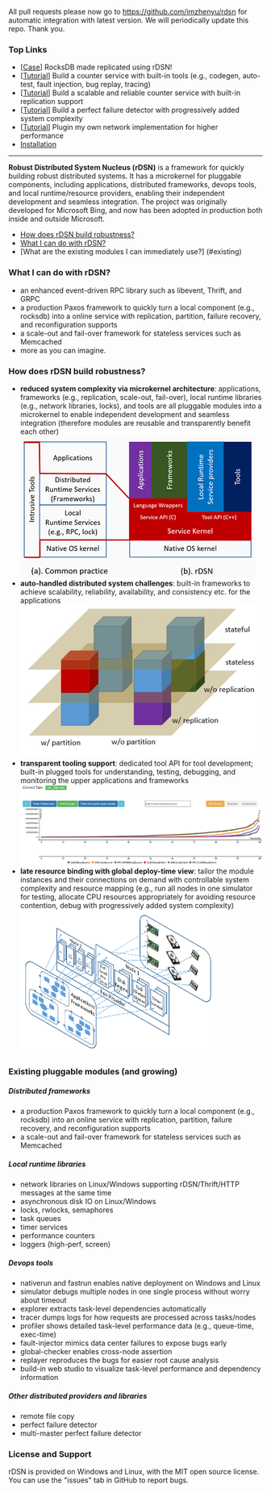 <!--
  ~ The MIT License (MIT)
  ~
  ~ Copyright (c) 2015 Microsoft Corporation
  ~
  ~ -=- Robust Distributed System Nucleus (rDSN) -=-
  ~
  ~ Permission is hereby granted, free of charge, to any person obtaining a copy
  ~ of this software and associated documentation files (the "Software"), to deal
  ~ in the Software without restriction, including without limitation the rights
  ~ to use, copy, modify, merge, publish, distribute, sublicense, and/or sell
  ~ copies of the Software, and to permit persons to whom the Software is
  ~ furnished to do so, subject to the following conditions:
  ~
  ~ The above copyright notice and this permission notice shall be included in
  ~ all copies or substantial portions of the Software.
  ~
  ~ THE SOFTWARE IS PROVIDED "AS IS", WITHOUT WARRANTY OF ANY KIND, EXPRESS OR
  ~ IMPLIED, INCLUDING BUT NOT LIMITED TO THE WARRANTIES OF MERCHANTABILITY,
  ~ FITNESS FOR A PARTICULAR PURPOSE AND NONINFRINGEMENT. IN NO EVENT SHALL THE
  ~ AUTHORS OR COPYRIGHT HOLDERS BE LIABLE FOR ANY CLAIM, DAMAGES OR OTHER
  ~ LIABILITY, WHETHER IN AN ACTION OF CONTRACT, TORT OR OTHERWISE, ARISING FROM,
  ~ OUT OF OR IN CONNECTION WITH THE SOFTWARE OR THE USE OR OTHER DEALINGS IN
  ~ THE SOFTWARE.
-->

All pull requests please now go to https://github.com/imzhenyu/rdsn for automatic integration with latest version. We will periodically update this repo. Thank you.

### Top Links
 * [[Case](https://github.com/imzhenyu/rocksdb)] RocksDB made replicated using rDSN!
 * [[Tutorial](https://github.com/Microsoft/rDSN/wiki/Tutorial:-Build-A-Single-Node-Counter-Service)] Build a counter service with built-in tools (e.g., codegen, auto-test, fault injection, bug replay, tracing)
 * [[Tutorial](https://github.com/Microsoft/rDSN/wiki/Tutorial:-Build-A-Scalable-and-Reliable-Counter-Service)] Build a scalable and reliable counter service with built-in replication support
 * [[Tutorial](https://github.com/Microsoft/rDSN/wiki/Tutorial:-Perfect-Failure-Detector)] Build a perfect failure detector with progressively added system complexity
 * [[Tutorial](https://github.com/Microsoft/rDSN/wiki/Tutorial:-Plugin-A-New-Network-Implementation)] Plugin my own network implementation for higher performance
 * [Installation](https://github.com/Microsoft/rDSN/wiki/Installation)
 
<hr>

**Robust Distributed System Nucleus (rDSN)** is a framework for quickly building robust distributed systems. It has a microkernel for pluggable components, including applications, distributed frameworks, devops tools, and local runtime/resource providers, enabling their independent development and seamless integration. The project was originally developed for Microsoft Bing, and now has been adopted in production both inside and outside Microsoft. 

* [How does rDSN build robustness?](#novel)
* [What I can do with rDSN?](#cando)
* [What are the existing modules I can immediately use?] (#existing)

### <a name="cando"> What I can do with rDSN? </a>

 * an enhanced event-driven RPC library such as libevent, Thrift, and GRPC
 * a production Paxos framework to quickly turn a local component (e.g., rocksdb) into a online service with replication, partition, failure recovery, and reconfiguration supports
 * a scale-out and fail-over framework for stateless services such as Memcached
 * more as you can imagine.

### <a name="novel"> How does rDSN build robustness? </a> 

 * **reduced system complexity via microkernel architecture**: applications, frameworks (e.g., replication, scale-out, fail-over), local runtime libraries (e.g., network libraries, locks), and tools are all pluggable modules into a microkernel to enable independent development and seamless integration (therefore modules are reusable and transparently benefit each other) 
 ![rDSN Architecture](resources/arch.png)
 * **auto-handled distributed system challenges**: built-in frameworks to achieve scalability, reliability, availability, and consistency etc. for the applications
 ![rDSN service model](resources/rdsn-layer2.jpg)
 * **transparent tooling support**: dedicated tool API for tool development; built-in plugged tools for understanding, testing, debugging, and monitoring the upper applications and frameworks 
 ![rDSN Architecture](resources/viz.png)
 * **late resource binding with global deploy-time view**: tailor the module instances and their connections on demand with controllable system complexity and resource mapping (e.g., run all nodes in one simulator for testing, allocate CPU resources appropriately for avoiding resource contention, debug with progressively added system complexity) 
 ![rDSN Configuration](resources/config.png)
 
 
### <a name="existing">Existing pluggable modules (and growing) </a>

##### Distributed frameworks

 * a production Paxos framework to quickly turn a local component (e.g., rocksdb) into an online service with replication, partition, failure recovery, and reconfiguration supports
 * a scale-out and fail-over framework for stateless services such as Memcached

##### Local runtime libraries 

 * network libraries on Linux/Windows supporting rDSN/Thrift/HTTP messages at the same time
 * asynchronous disk IO on Linux/Windows
 * locks, rwlocks, semaphores
 * task queues 
 * timer services
 * performance counters
 * loggers (high-perf, screen)

##### Devops tools

 * nativerun and fastrun enables native deployment on Windows and Linux 
 * simulator debugs multiple nodes in one single process without worry about timeout
 * explorer extracts task-level dependencies automatically
 * tracer dumps logs for how requests are processed across tasks/nodes
 * profiler shows detailed task-level performance data (e.g., queue-time, exec-time)
 * fault-injector mimics data center failures to expose bugs early
 * global-checker enables cross-node assertion 
 * replayer reproduces the bugs for easier root cause analysis
 * build-in web studio to visualize task-level performance and dependency information

##### Other distributed providers and libraries

 * remote file copy 
 * perfect failure detector
 * multi-master perfect failure detector 

### License and Support

rDSN is provided on Windows and Linux, with the MIT open source license. You can use the "issues" tab in GitHub to report bugs. 

